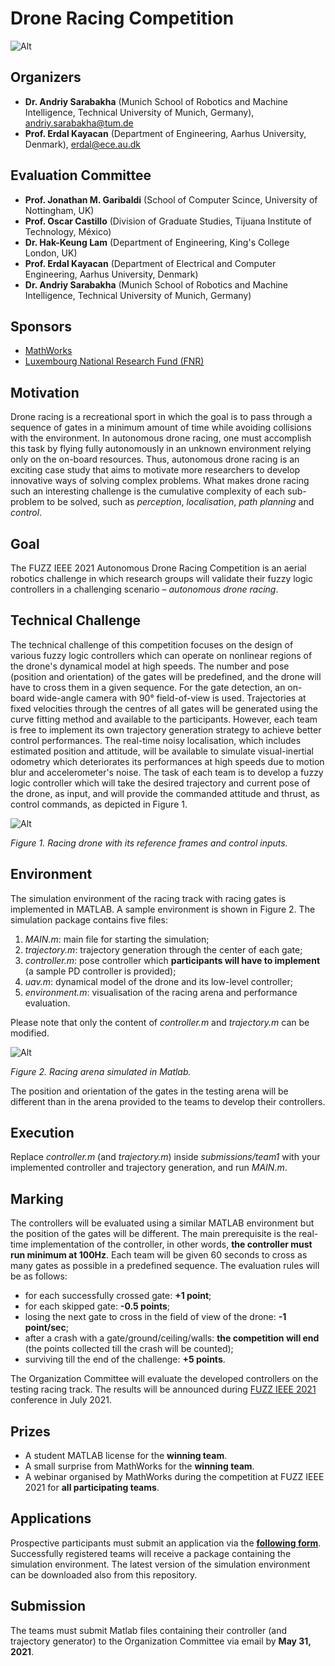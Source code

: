 # Drone Racing Competition

![Alt](https://sarabakha.info/images/fuzz_ieee_2021/racing_drone.jpg)
			
## Organizers
- **Dr. Andriy Sarabakha** (Munich School of Robotics and Machine Intelligence, Technical University of Munich, Germany), andriy.sarabakha@tum.de
- **Prof. Erdal Kayacan** (Department of Engineering, Aarhus University, Denmark), erdal@ece.au.dk

## Evaluation Committee
- **Prof. ‪Jonathan M. Garibaldi**‬ (School of Computer Scince, University of Nottingham, UK)
- **Prof. Oscar Castillo** (Division of Graduate Studies, Tijuana Institute of Technology, México)
- **Dr. Hak-Keung Lam** (Department of Engineering, King's College London, UK)
- **Prof. Erdal Kayacan** (Department of Electrical and Computer Engineering, Aarhus University, Denmark)
- **Dr. Andriy Sarabakha** (Munich School of Robotics and Machine Intelligence, Technical University of Munich, Germany)

## Sponsors
- [MathWorks](https://mathworks.com/)
- [Luxembourg National Research Fund (FNR)](https://www.fnr.lu/)
			
## Motivation
Drone racing is a recreational sport in which the goal is to pass through a sequence of gates in a minimum amount of time while avoiding collisions with the environment. In autonomous drone racing, one must accomplish this task by flying fully autonomously in an unknown environment relying only on the on-board resources. Thus, autonomous drone racing is an exciting case study that aims to motivate more researchers to develop innovative ways of solving complex problems. What makes drone racing such an interesting challenge is the cumulative complexity of each sub-problem to be solved, such as _perception_, _localisation_, _path planning_ and _control_.
			
## Goal
The FUZZ IEEE 2021 Autonomous Drone Racing Competition is an aerial robotics challenge in which research groups will validate their fuzzy logic controllers in a challenging scenario – _autonomous drone racing_.
			
## Technical Challenge
The technical challenge of this competition focuses on the design of various fuzzy logic controllers which can operate on nonlinear regions of the drone's dynamical model at high speeds. The number and pose (position and orientation) of the gates will be predefined, and the drone will have to cross them in a given sequence. For the gate detection, an on-board wide-angle camera with 90° field-of-view is used. Trajectories at fixed velocities through the centres of all gates will be generated using the curve fitting method and available to the participants. However, each team is free to implement its own trajectory generation strategy to achieve better control performances. The real-time noisy localisation, which includes estimated position and attitude, will be available to simulate visual-inertial odometry which deteriorates its performances at high speeds due to motion blur and accelerometer's noise. The task of each team is to develop a fuzzy logic controller which will take the desired trajectory and current pose of the drone, as input, and will provide the commanded attitude and thrust, as control commands, as depicted in Figure 1.

![Alt](https://sarabakha.info/images/fuzz_ieee_2021/drone.jpg)

*Figure 1. Racing drone with its reference frames and control inputs.*
			
## Environment
The simulation environment of the racing track with racing gates is implemented in MATLAB. A sample environment is shown in Figure 2. The simulation package contains five files:
1. *MAIN.m*: main file for starting the simulation;
2. *trajectory.m*: trajectory generation through the center of each gate;    
3. *controller.m*: pose controller which **participants will have to implement** (a sample PD controller is provided);
4. *uav.m*: dynamical model of the drone and its low-level controller;
5. *environment.m*: visualisation of the racing arena and performance evaluation.

Please note that only the content of *controller.m* and *trajectory.m* can be modified.

![Alt](https://sarabakha.info/images/fuzz_ieee_2021/arena.gif)

*Figure 2. Racing arena simulated in Matlab.*

The position and orientation of the gates in the testing arena will be different than in the arena provided to the teams to develop their controllers.

## Execution

Replace *controller.m* (and *trajectory.m*) inside *submissions/team1* with your implemented controller and trajectory generation, and run *MAIN.m*.
			
## Marking
The controllers will be evaluated using a similar MATLAB environment but the position of the gates will be different. The main prerequisite is the real-time implementation of the controller, in other words, **the controller must run minimum at 100Hz**. Each team will be given 60 seconds to cross as many gates as possible in a predefined sequence. The evaluation rules will be as follows:
- for each successfully crossed gate: **+1 point**;
- for each skipped gate: **-0.5 points**;
- losing the next gate to cross in the field of view of the drone: **-1 point/sec**;
- after a crash with a gate/ground/ceiling/walls: **the competition will end** (the points collected till the crash will be counted);
- surviving till the end of the challenge: **+5 points**.

The Organization Committee will evaluate the developed controllers on the testing racing track. The results will be announced during [FUZZ IEEE 2021](https://attend.ieee.org/fuzzieee-2021/) conference in July 2021.
            
## Prizes
- A student MATLAB license for the **winning team**.
- A small surprise from MathWorks for the **winning team**.
- A webinar organised by MathWorks during the competition at FUZZ IEEE 2021 for **all participating teams**.
            
## Applications
Prospective participants must submit an application via the [**following form**](https://forms.gle/LHfwawWpHx5MkVVGA). Successfully registered teams will receive a package containing the simulation environment. The latest version of the simulation environment can be downloaded also from this repository.
			
## Submission
The teams must submit Matlab files containing their controller (and trajectory generator) to the Organization Committee via email by **May 31, 2021**.
